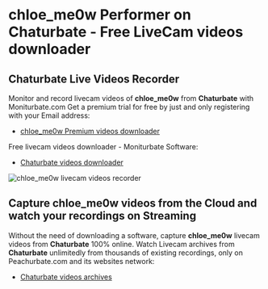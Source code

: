# chloe_me0w Performer on Chaturbate - Free LiveCam videos downloader

## Chaturbate Live Videos Recorder

Monitor and record livecam videos of **chloe_me0w** from **Chaturbate** with Moniturbate.com
Get a premium trial for free by just and only registering with your Email address:
* [chloe_me0w Premium videos downloader](https://moniturbate.com/request-demo-licence-key.html)

Free livecam videos downloader - Moniturbate Software:
* [Chaturbate videos downloader](https://moniturbate.com/moniturbate-download-software.html)

![chloe_me0w livecam videos recorder](https://peachurnet.com/templates/moniturbate-software.png)


## Capture chloe_me0w videos from the Cloud and watch your recordings on Streaming

Without the need of downloading a software, capture **chloe_me0w** livecam videos from **Chaturbate** 100% online.
Watch Livecam archives from **Chaturbate** unlimitedly from thousands of existing recordings, only on Peachurbate.com and its websites network:
* [Chaturbate videos archives](https://peachurnet.com/)
